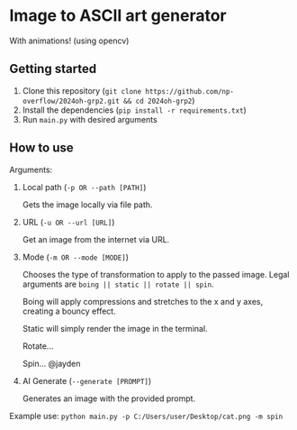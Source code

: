 # Image to ASCII art generator
With animations! (using opencv)

## Getting started
1. Clone this repository (`git clone https://github.com/np-overflow/2024oh-grp2.git && cd 2024oh-grp2`)
2. Install the dependencies (`pip install -r requirements.txt`)
3. Run `main.py` with desired arguments

## How to use
Arguments:

1. Local path (`-p OR --path [PATH]`)

    Gets the image locally via file path.

2. URL (`-u OR --url [URL]`)

    Get an image from the internet via URL.

3. Mode (`-m OR --mode [MODE]`)

    Chooses the type of transformation to apply to the passed image. Legal arguments are `boing || static || rotate || spin`. 

    Boing will apply compressions and stretches to the x and y axes, creating a bouncy effect. 

    Static will simply render the image in the terminal.

    Rotate...

    Spin... @jayden

4. AI Generate (`--generate [PROMPT]`)

    Generates an image with the provided prompt.

Example use:
    `python main.py -p C:/Users/user/Desktop/cat.png -m spin`